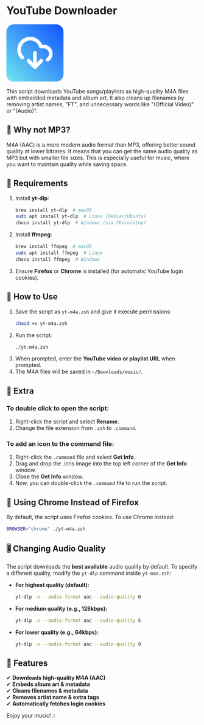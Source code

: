# YouTube Downloader

<img src="/icon.png" alt="icon" width="150" height="150">

This script downloads YouTube songs/playlists as high-quality M4A files with embedded metadata and album art. It also cleans up filenames by removing artist names, "FT", and unnecessary words like "(Official Video)" or "(Audio)".

## 🙋 Why not MP3?

M4A (AAC) is a more modern audio format than MP3, offering better sound quality at lower bitrates. It means that you can get the same audio quality as MP3 but with smaller file sizes. This is especially useful for music, where you want to maintain quality while saving space.

## 📌 Requirements

1. Install **yt-dlp**:
   ```sh
   brew install yt-dlp  # macOS
   sudo apt install yt-dlp  # Linux (Debian/Ubuntu)
   choco install yt-dlp  # Windows (via Chocolatey)
   ```
2. Install **ffmpeg**:
   ```zsh
   brew install ffmpeg  # macOS
   sudo apt install ffmpeg  # Linux
   choco install ffmpeg  # Windows
   ```
3. Ensure **Firefox** or **Chrome** is installed (for automatic YouTube login cookies).

## 🚀 How to Use

1. Save the script as `yt-m4a.zsh` and give it execute permissions:
   ```zsh
   chmod +x yt-m4a.zsh
   ```
2. Run the script:
   ```zsh
   ./yt-m4a.zsh
   ```
3. When prompted, enter the **YouTube video or playlist URL** when prompted.
4. The M4A files will be saved in `~/Downloads/music/`.

## 👾 Extra

### To double click to open the script:

1. Right-click the script and select **Rename**.
2. Change the file extension from `.zsh` to `.command`.

### To add an icon to the command file:

1. Right-click the `.command` file and select **Get Info**.
2. Drag and drop the .icns image into the top left corner of the **Get Info** window.
3. Close the **Get Info** window.
4. Now, you can double-click the `.command` file to run the script.

## 🔄 Using Chrome Instead of Firefox

By default, the script uses Firefox cookies. To use Chrome instead:

```sh
BROWSER="chrome" ./yt-m4a.zsh
```

## 🎚 Changing Audio Quality

The script downloads the **best available** audio quality by default. To specify a different quality, modify the `yt-dlp` command inside `yt-m4a.zsh`:

- **For highest quality (default):**
  ```zsh
  yt-dlp -x --audio-format aac --audio-quality 0
  ```
- **For medium quality (e.g., 128kbps):**
  ```zsh
  yt-dlp -x --audio-format aac --audio-quality 5
  ```
- **For lower quality (e.g., 64kbps):**
  ```zsh
  yt-dlp -x --audio-format aac --audio-quality 9
  ```

## 🎵 Features

✔ **Downloads high-quality M4A (AAC)**  
✔ **Embeds album art & metadata**  
✔ **Cleans filenames & metadata**  
✔ **Removes artist name & extra tags**  
✔ **Automatically fetches login cookies**

Enjoy your music! 🎶
